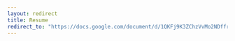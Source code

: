 ```yaml
---
layout: redirect
title: Resume
redirect_to: "https://docs.google.com/document/d/1QKFj9K3ZChzVvMo2NDffrBEtcY_ZGqDU/edit?usp=sharing&ouid=117611961922943637510&rtpof=true&sd=true"
---
```

